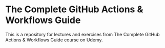 # The Complete GitHub Actions & Workflows Guide

This is a repository for lectures and exercises from The Complete GitHub Actions & Workflows Guide course on Udemy.


